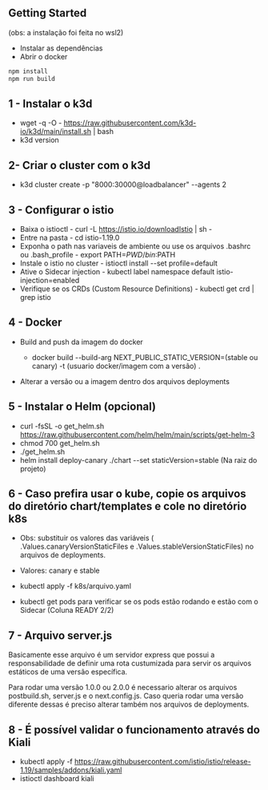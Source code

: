 ## Getting Started

(obs: a instalação foi feita no wsl2)

- Instalar as dependências
- Abrir o docker

```bash
npm install 
npm run build
```

## 1 - Instalar o k3d

- wget -q -O - https://raw.githubusercontent.com/k3d-io/k3d/main/install.sh | bash
- k3d version

## 2- Criar o cluster com o k3d

- k3d cluster create -p "8000:30000@loadbalancer" --agents 2


## 3 - Configurar o istio

- Baixa o istioctl - curl -L https://istio.io/downloadIstio | sh -
- Entre na pasta - cd istio-1.19.0
- Exponha o path nas variaveis de ambiente ou use os arquivos .bashrc ou .bash_profile - export PATH=$PWD/bin:$PATH
- Instale o istio no cluster - istioctl install --set profile=default
- Ative o Sidecar injection - kubectl label namespace default istio-injection=enabled
- Verifique se os CRDs (Custom Resource Definitions) - kubectl get crd | grep istio

## 4 - Docker

- Build and push da imagem do docker
  - docker build --build-arg NEXT_PUBLIC_STATIC_VERSION=(stable ou canary) -t (usuario docker/imagem com a versão) .

- Alterar a versão ou a imagem dentro dos arquivos deployments

## 5 - Instalar o Helm (opcional)

- curl -fsSL -o get_helm.sh https://raw.githubusercontent.com/helm/helm/main/scripts/get-helm-3
- chmod 700 get_helm.sh
- ./get_helm.sh
- helm install deploy-canary ./chart --set staticVersion=stable (Na raiz do projeto)

## 6 - Caso prefira usar o kube, copie os arquivos do diretório chart/templates e cole no diretório k8s
- Obs: substituir os valores das variáveis ( .Values.canaryVersionStaticFiles e .Values.stableVersionStaticFiles) no arquivos de deployments.
- Valores: canary e stable

- kubectl apply -f k8s/arquivo.yaml
- kubectl get pods para verificar se os pods estão rodando e estão com o Sidecar (Coluna READY 2/2)

## 7 - Arquivo server.js

Basicamente esse arquivo é um servidor express que possui a responsabilidade de definir uma rota custumizada para servir os arquivos estáticos de uma versão específica.

Para rodar uma versão 1.0.0 ou 2.0.0 é necessario alterar os arquivos postbuild.sh, server.js e o next.config.js.
Caso queria rodar uma versão diferente dessas é preciso alterar também nos arquivos de deployments.

## 8 - É possível validar o funcionamento através do Kiali

- kubectl apply -f https://raw.githubusercontent.com/istio/istio/release-1.19/samples/addons/kiali.yaml
- istioctl dashboard kiali